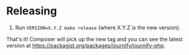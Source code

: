 Releasing
=========

 1. Run `VERSION=X.Y.Z make release` (where X.Y.Z is the new version).

 That's it! Composer will pick up the new tag and you can see the latest version at https://packagist.org/packages/journify/journify-php.
